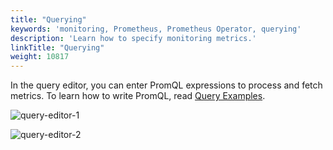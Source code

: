 ```yaml
---
title: "Querying"
keywords: 'monitoring, Prometheus, Prometheus Operator, querying'
description: 'Learn how to specify monitoring metrics.'
linkTitle: "Querying"
weight: 10817
---
```


In the query editor, you can enter PromQL expressions to process and fetch metrics. To learn how to write PromQL, read [Query Examples](https://prometheus.io/docs/prometheus/latest/querying/examples/).

![query-editor-1](/images/docs/project-user-guide/custom-application-monitoring/query-editor-1.jpg)

![query-editor-2](/images/docs/project-user-guide/custom-application-monitoring/query-editor-2.jpg)